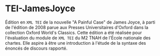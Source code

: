 # TEI-JamesJoyce
Édition en ```XML TEI``` de la nouvelle "A Painful Case" de James Joyce, à parti de l'édition de 2008 parue aux Presses Universitaires d'Oxford dans la collection Oxford World's Classics.
Cette édition a été réalisée pour l'évaluation du module de ```XML TEI``` du M2 TNAH de l'École nationale des chartes. Elle aspire à être une introduction à l'étude de la syntaxe des énoncés de discours rapporté.
